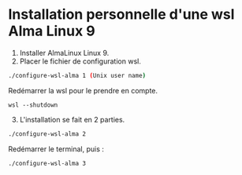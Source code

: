 # Installation personnelle d'une wsl Alma Linux 9
1. Installer AlmaLinux Linux 9.
2. Placer le fichier de configuration wsl.
```sh
./configure-wsl-alma 1 (Unix user name)
```
Redémarrer la wsl pour le prendre en compte.
```pwsh
wsl --shutdown
```
3. L'installation se fait en 2 parties.
```sh
./configure-wsl-alma 2
```
Redémarrer le terminal, puis :
```sh
./configure-wsl-alma 3
```